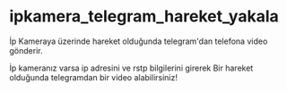 # ipkamera_telegram_hareket_yakala
İp Kameraya üzerinde hareket olduğunda telegram'dan telefona video gönderir.


İp kameranız varsa ip adresini ve rstp bilgilerini girerek Bir hareket olduğunda telegramdan bir video alabilirsiniz!
